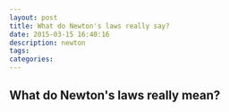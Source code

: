 ```yaml
---
layout: post
title: What do Newton's laws really say?
date: 2015-03-15 16:40:16
description: newton
tags:
categories:
---
```


## What do Newton's laws really mean?
